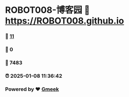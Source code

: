 # ROBOT008-博客园 :link: https://ROBOT008.github.io 
### :page_facing_up: [11](https://ROBOT008.github.io/tag.html) 
### :speech_balloon: 0 
### :hibiscus: 7483 
### :alarm_clock: 2025-01-08 11:36:42 
### Powered by :heart: [Gmeek](https://github.com/Meekdai/Gmeek)
